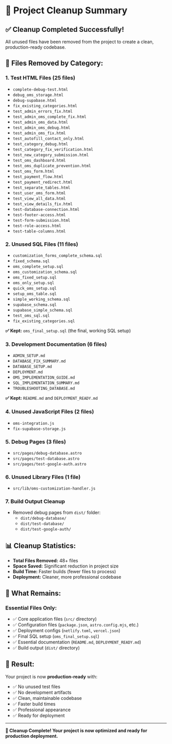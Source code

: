 # 🧹 Project Cleanup Summary

## ✅ **Cleanup Completed Successfully!**

All unused files have been removed from the project to create a clean, production-ready codebase.

## 📁 **Files Removed by Category:**

### **1. Test HTML Files (25 files)**
- `complete-debug-test.html`
- `debug_oms_storage.html`
- `debug-supabase.html`
- `fix_existing_categories.html`
- `test_admin_errors_fix.html`
- `test_admin_oms_complete_fix.html`
- `test_admin_oms_data.html`
- `test_admin_oms_debug.html`
- `test_admin_oms_fix.html`
- `test_autofill_contact_only.html`
- `test_category_debug.html`
- `test_category_fix_verification.html`
- `test_new_category_submission.html`
- `test_oms_dashboard.html`
- `test_oms_duplicate_prevention.html`
- `test_oms_form.html`
- `test_payment_flow.html`
- `test_payment_redirect.html`
- `test_separate_tables.html`
- `test_user_oms_form.html`
- `test_view_all_data.html`
- `test_view_details_fix.html`
- `test-database-connection.html`
- `test-footer-access.html`
- `test-form-submission.html`
- `test-role-access.html`
- `test-table-columns.html`

### **2. Unused SQL Files (11 files)**
- `customization_forms_complete_schema.sql`
- `fixed_schema.sql`
- `oms_complete_setup.sql`
- `oms_customization_schema.sql`
- `oms_fixed_setup.sql`
- `oms_only_setup.sql`
- `quick_oms_setup.sql`
- `setup_oms_table.sql`
- `simple_working_schema.sql`
- `supabase_schema.sql`
- `supabase_simple_schema.sql`
- `test_oms_sql.sql`
- `fix_existing_categories.sql`

**✅ Kept:** `oms_final_setup.sql` (the final, working SQL setup)

### **3. Development Documentation (6 files)**
- `ADMIN_SETUP.md`
- `DATABASE_FIX_SUMMARY.md`
- `DATABASE_SETUP.md`
- `DEPLOYMENT.md`
- `OMS_IMPLEMENTATION_GUIDE.md`
- `SQL_IMPLEMENTATION_SUMMARY.md`
- `TROUBLESHOOTING_DATABASE.md`

**✅ Kept:** `README.md` and `DEPLOYMENT_READY.md`

### **4. Unused JavaScript Files (2 files)**
- `oms-integration.js`
- `fix-supabase-storage.js`

### **5. Debug Pages (3 files)**
- `src/pages/debug-database.astro`
- `src/pages/test-database.astro`
- `src/pages/test-google-auth.astro`

### **6. Unused Library Files (1 file)**
- `src/lib/oms-customization-handler.js`

### **7. Build Output Cleanup**
- Removed debug pages from `dist/` folder:
  - `dist/debug-database/`
  - `dist/test-database/`
  - `dist/test-google-auth/`

## 📊 **Cleanup Statistics:**
- **Total Files Removed:** 48+ files
- **Space Saved:** Significant reduction in project size
- **Build Time:** Faster builds (fewer files to process)
- **Deployment:** Cleaner, more professional codebase

## 🎯 **What Remains:**
### **Essential Files Only:**
- ✅ Core application files (`src/` directory)
- ✅ Configuration files (`package.json`, `astro.config.mjs`, etc.)
- ✅ Deployment configs (`netlify.toml`, `vercel.json`)
- ✅ Final SQL setup (`oms_final_setup.sql`)
- ✅ Essential documentation (`README.md`, `DEPLOYMENT_READY.md`)
- ✅ Build output (`dist/` directory)

## 🚀 **Result:**
Your project is now **production-ready** with:
- ✅ No unused test files
- ✅ No development artifacts
- ✅ Clean, maintainable codebase
- ✅ Faster build times
- ✅ Professional appearance
- ✅ Ready for deployment

---

**🎉 Cleanup Complete! Your project is now optimized and ready for production deployment.**

